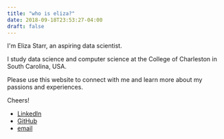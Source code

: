 ```yaml
---
title: "who is eliza?"
date: 2018-09-18T23:53:27-04:00
draft: false 
---
```


I'm Eliza Starr, an aspiring data scientist.

I study data science and computer science at the College of Charleston in South Carolina, USA.

Please use this website to connect with me and learn more about my passions and experiences.

Cheers!



- [LinkedIn](https://www.linkedin.com/in/elizastarr1/) 
- [GitHub](https://github.com/elizastarr) 
- [email](mailto:eliza.r.starr@gmail.com)


